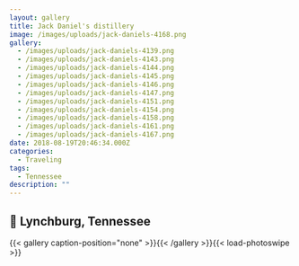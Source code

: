 ```yaml
---
layout: gallery
title: Jack Daniel's distillery
image: /images/uploads/jack-daniels-4168.png
gallery:
  - /images/uploads/jack-daniels-4139.png
  - /images/uploads/jack-daniels-4143.png
  - /images/uploads/jack-daniels-4144.png
  - /images/uploads/jack-daniels-4145.png
  - /images/uploads/jack-daniels-4146.png
  - /images/uploads/jack-daniels-4147.png
  - /images/uploads/jack-daniels-4151.png
  - /images/uploads/jack-daniels-4154.png
  - /images/uploads/jack-daniels-4158.png
  - /images/uploads/jack-daniels-4161.png
  - /images/uploads/jack-daniels-4167.png
date: 2018-08-19T20:46:34.000Z
categories:
  - Traveling
tags:
  - Tennessee
description: ""
---
```


## 🥃 Lynchburg, Tennessee

{{< gallery caption-position="none" >}}{{< /gallery >}}{{< load-photoswipe >}}
